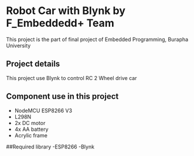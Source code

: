 # Robot Car with Blynk by F_Embeddedd+ Team
This project is the part of final project of Embedded Programming, Burapha University

## Project details
This project use Blynk to control RC
2 Wheel drive car

## Component use in this project
  - NodeMCU ESP8266 V3
  - L298N
  - 2x DC motor
  - 4x AA battery
  - Acrylic frame

##Required library 
  -ESP8266
  -Blynk
